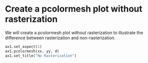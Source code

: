 # Create a pcolormesh plot without rasterization

We will create a pcolormesh plot without rasterization to illustrate the difference between rasterization and non-rasterization.

```python
ax1.set_aspect(1)
ax1.pcolormesh(xx, yy, d)
ax1.set_title("No Rasterization")
```
